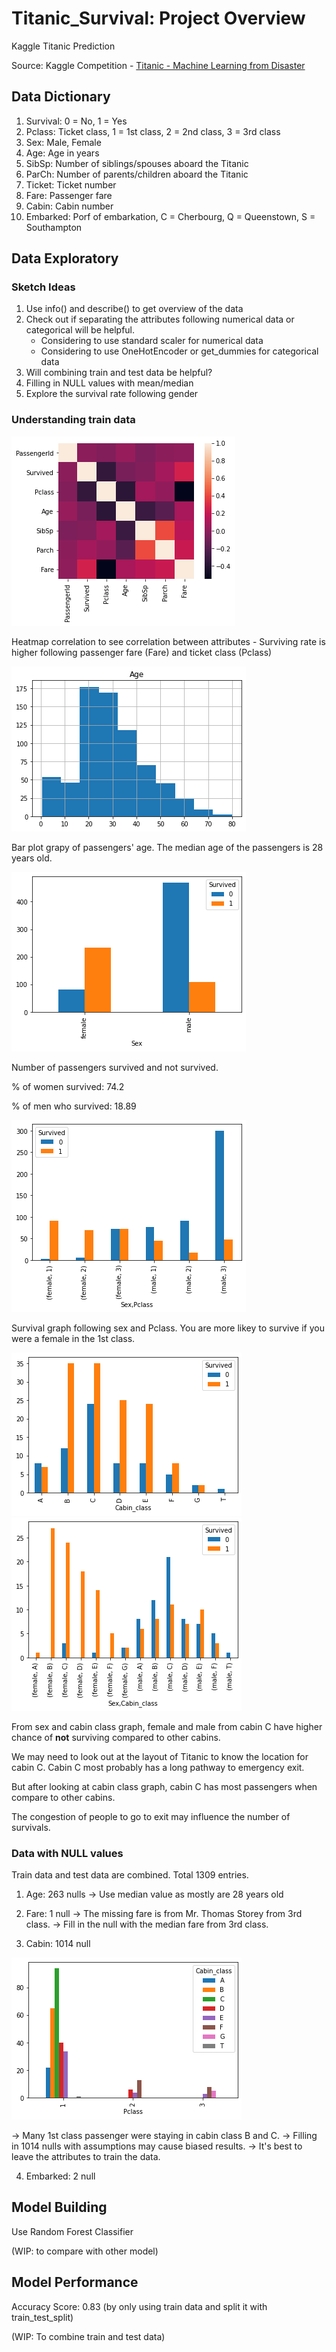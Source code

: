# Titanic_Survival: Project Overview
Kaggle Titanic Prediction

Source: Kaggle Competition - [Titanic - Machine Learning from Disaster](https://www.kaggle.com/c/titanic/data)

## Data Dictionary
1. Survival: 0 = No, 1 = Yes
2. Pclass: Ticket class, 1 = 1st class, 2 = 2nd class, 3 = 3rd class
3. Sex: Male, Female
4. Age: Age in years
5. SibSp: Number of siblings/spouses aboard the Titanic
6. ParCh: Number of parents/children aboard the Titanic
7. Ticket: Ticket number
8. Fare: Passenger fare
9. Cabin: Cabin number
10. Embarked: Porf of embarkation, C = Cherbourg, Q = Queenstown, S = Southampton

## Data Exploratory

### Sketch Ideas

1. Use info() and describe() to get overview of the data
2. Check out if separating the attributes following numerical data or categorical will be helpful.
      - Considering to use standard scaler for numerical data
      - Considering to use OneHotEncoder or get_dummies for categorical data
3. Will combining train and test data be helpful?
4. Filling in NULL values with mean/median
5. Explore the survival rate following gender

### Understanding train data

![heatmap](https://github.com/alyaafifahazmi/Titanic_Survival/blob/main/heatmap_titanic.png)

Heatmap correlation to see correlation between attributes
      - Surviving rate is higher following passenger fare (Fare) and ticket class (Pclass)

![age](https://github.com/alyaafifahazmi/Titanic_Survival/blob/main/age.png)

Bar plot grapy of passengers' age. 
The median age of the passengers is 28 years old. 

![sex](https://github.com/alyaafifahazmi/Titanic_Survival/blob/main/sex.png)

Number of passengers survived and not survived.

% of women survived: 74.2

% of men who survived: 18.89

![sex_pclass](https://github.com/alyaafifahazmi/Titanic_Survival/blob/main/sex_pclass.png)

Survival graph following sex and Pclass.
You are more likey to survive if you were a female in the 1st class. 

![cabinclass](https://github.com/alyaafifahazmi/Titanic_Survival/blob/main/cabinclass.png)
![sex_cabinclass](https://github.com/alyaafifahazmi/Titanic_Survival/blob/main/sex_cabinclass.png)

From sex and cabin class graph, female and male from cabin C have higher chance of **not** surviving compared to other cabins.

We may need to look out at the layout of Titanic to know the location for cabin C. Cabin C most probably has a long pathway to emergency exit.

But after looking at cabin class graph, cabin C has most passengers when compare to other cabins.

The congestion of people to go to exit may influence the number of survivals.


### Data with NULL values

Train data and test data are combined. 
Total 1309 entries. 

1. Age: 263 nulls
      -> Use median value as mostly are 28 years old

2. Fare: 1 null 
      -> The missing fare is from Mr. Thomas Storey from 3rd class. 
      -> Fill in the null with the median fare from 3rd class.

3. Cabin: 1014 null

![cabinclass_pclass](https://github.com/alyaafifahazmi/Titanic_Survival/blob/main/cabinclass_pclass.png)

-> Many 1st class passenger were staying in cabin class B and C. 
-> Filling in 1014 nulls with assumptions may cause biased results. 
-> It's best to leave the attributes to train the data. 

4. Embarked: 2 null


## Model Building

Use Random Forest Classifier

(WIP: to compare with other model)

## Model Performance
Accuracy Score: 0.83 (by only using train data and split it with train_test_split)

(WIP: To combine train and test data)
